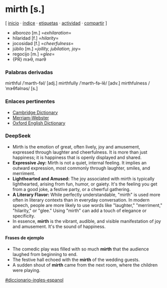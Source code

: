 # mirth [s.]
[ [inicio](https://github.com/jucardus/jucardus.github.io/blob/main/index.md) · [índice](https://github.com/jucardus/jucardus.github.io/blob/main/indice.md) · [etiquetas](https://github.com/jucardus/jucardus.github.io/blob/main/etiquetas.md) · [actividad](https://github.com/jucardus/jucardus.github.io/blob/main/actividad.md) · [compartir](https://x.com/intent/tweet?text=mirth%20%5Bs.%5D%20%E2%80%94%20Diccionario%20ingl%C3%A9s-espa%C3%B1ol%0A%0A%E2%86%92%20https%3A%2F%2Fgithub.com%2Fjucardus%2Fjucardus.github.io%2Fblob%2Fmain%2Fm%2Fi%2Fr%2Fmirth-s.md%0A%0A%23diccionario_ingles_espanol_jucardus) ]

* alborozo [m.] =*exhilaration*=
* hilaridad [f.] =*hilarity*=
* jocosidad [f.] =*cheerfulness*=
* júbilo [m.] =*jollity, jubilation, joy*=
* regocijo [m.] =*glee*=
* {PR} mɝθ, mərθ

### Palabras derivadas

mirthful /ˈmərth-fəl/ [adj.]
mirthfully /ˈmərth-fə-lē/ [adv.]
mirthfulness /ˈmɝθfəlnəs/ [s.]

### Enlaces pertinentes

* [Cambridge Dictionary](https://dictionary.cambridge.org/dictionary/english/mirth)
* [Merriam-Webster](https://www.merriam-webster.com/dictionary/mirth)
* [Oxford English Dictionary](https://www.oed.com/dictionary/mirth_n?tl=true)

### DeepSeek

* Mirth is the emotion of great, often lively, joy and amusement, expressed through laughter and cheerfulness. It is more than just happiness; it is happiness that is openly displayed and shared.
* **Expressive Joy:** Mirth is not a quiet, internal feeling. It implies an outward expression, most commonly through laughter, smiles, and merriment.
* **Lighthearted and Amused:** The joy associated with mirth is typically lighthearted, arising from fun, humor, or gaiety. It's the feeling you get from a good joke, a festive party, or a cheerful gathering.
* **A Literary Flavor:** While perfectly understandable, "mirth" is used more often in literary contexts than in everyday conversation. In modern speech, people are more likely to use words like "laughter," "merriment," "hilarity," or "glee." Using "mirth" can add a touch of elegance or specificity.
* In essence, **mirth** is the vibrant, audible, and visible manifestation of joy and amusement. It's the sound of happiness.

#### Frases de ejemplo

* The comedic play was filled with so much **mirth** that the audience laughed from beginning to end.
* The festive hall echoed with the **mirth** of the wedding guests.
* A sudden shout of **mirth** came from the next room, where the children were playing.

[#diccionario-ingles-espanol](https://github.com/jucardus/jucardus.github.io/blob/main/d/i/diccionario-ingles-espanol.md)